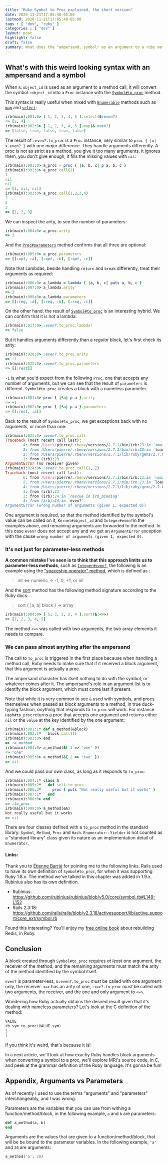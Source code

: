 ```yaml
---
title: "Ruby Symbol to Proc explained, the short version"
date: 2020-11-21T17:05:48-05:00
lastmod: 2020-11-21T17:05:48-05:00
tags : [ "dev", "ruby" ]
categories : [ "dev" ]
layout: post
highlight: false
draft: false
summary: What does the "ampersand, symbol" as an argument to a ruby method actually do? It creates a proc.
---
```


## What's with this weird looking syntax with an ampersand and a symbol

When `&:object_id` is used as an argument to a method call, it will convert the symbol `:object_id` into a `Proc` instance with the [`Symbol#to_proc`][ruby-doc-symbol-to-proc] method.

This syntax is really useful when mixed with [`Enumerable`][ruby-doc-enumerable] methods such as [`map`][ruby-doc-map] and [`select`][ruby-doc-map]:

``` ruby
irb(main):001:0> [ 1, 2, 3, 4, 5 ].select(&:even?)
=> [2, 4]
irb(main):002:0> [ 1, 2, 3, 4, 5 ].map(&:even?)
=> [false, true, false, true, false]
```

The result of `:even?.to_proc` is a `Proc` instance, very similar to `proc { |x| x.even? }` with one _major_ difference. They handle arguments differently. A proc is not as strict as a method, you give it too many arguments, it ignores them, you don't give enough, it fills the missing values with `nil`:

``` ruby
irb(main):001:0> a_proc = proc { |a, b, c| p a, b, c }
irb(main):002:0> a_proc.call(1)
1
nil
nil
=> [1, nil, nil]
irb(main):003:0> a_proc.call(1,2,3,4)
1
2
3
=> [1, 2, 3]
```

We can inspect the arity, to see the number of parameters:

``` ruby
irb(main):004:0> a_proc.arity
=> 3
```

And the [`Proc#parameters`][ruby-doc-parameters] method confirms that all three are optional:

``` ruby
irb(main):005:0> a_proc.parameters
=> [[:opt, :a], [:opt, :b], [:opt, :c]]
```

Note that Lambdas, beside handling `return` and `break` differently, treat their arguments as required:

``` ruby
irb(main):006:0> a_lambda = lambda { |a, b, c| puts a, b, c }
irb(main):007:0> a_lambda.arity
=> 3
irb(main):008:0> a_lambda.parameters
=> [[:req, :a], [:req, :b], [:req, :c]]
```

On the other hand, the result of [`Symbol#to_proc`][ruby-doc-symbol-to-proc] is an interesting hybrid. We can confirm that it is _not_ a lambda:

``` ruby
irb(main):017:0> :even?.to_proc.lambda?
=> false
```

But it handles arguments differently than a _regular_ block, let's first check its arity:


``` ruby
irb(main):020:0> :even?.to_proc.arity
=> -1
irb(main):022:0> :even?.to_proc.parameters
=> [[:rest]]
```

`-1` is what you'd expect from the following `Proc`, one that accepts any number of arguments, but we can see that the result of `parameters` is different. `Symbol#to_proc` creates a block with a nameless parameter.

``` ruby
irb(main):001:0> proc { |*a| p a }.arity
=> -1
irb(main):002:0> proc { |*a| p a }.parameters
=> [[:rest, :a]]
```

Back to the result of `Symbol#to_proc`, we get exceptions back with no arguments, or more than one:

``` ruby
irb(main):023:0> :even?.to_proc.call
Traceback (most recent call last):
        4: from /Users/pierre/.rbenv/versions/2.7.1/bin/irb:23:in `<main>'
        3: from /Users/pierre/.rbenv/versions/2.7.1/bin/irb:23:in `load'
        2: from /Users/pierre/.rbenv/versions/2.7.1/lib/ruby/gems/2.7.0/gems/irb-1.2.3/exe/irb:11:in `<top (required)>'
        1: from (irb):23
ArgumentError (no receiver given)
irb(main):024:0> :even?.to_proc.call(1, 2)
Traceback (most recent call last):
        6: from /Users/pierre/.rbenv/versions/2.7.1/bin/irb:23:in `<main>'
        5: from /Users/pierre/.rbenv/versions/2.7.1/bin/irb:23:in `load'
        4: from /Users/pierre/.rbenv/versions/2.7.1/lib/ruby/gems/2.7.0/gems/irb-1.2.3/exe/irb:11:in `<top (required)>'
        3: from (irb):23
        2: from (irb):24:in `rescue in irb_binding'
        1: from (irb):24:in `even?'
ArgumentError (wrong number of arguments (given 1, expected 0))
```

One argument is required, so that the method identified by the symbol's value can be called on it, `Kernel#object_id` and `Integer#even?`in the examples above, and remaining arguments are forwarded to the method. In this case `even?` does not accept any and we get an `ArgumentError` exception with the cause `wrong number of arguments (given 1, expected 0)`.

### It's not just for parameter-less methods

**A common mistake I've seen is to think that this approach limits us to parameter-less methods**, such as [`Integer#even?`][ruby-doc-even?], the following is an example using the ["spaceship operator" method][ruby-doc-spaceship-operator], which is defined as :

> int <=> numeric → -1, 0, +1, or nil

And the [sort][ruby-doc-sort] method has the following method signature according to the Ruby docs:

> sort { |a, b| block } → array

``` ruby
irb(main):004:0> [ 5, 3, 1, 2, 4 ].sort(&:<=>)
=> [1, 2, 3, 4, 5]
```

The method `<=>` was called with two arguments, the two array elements it needs to compare.

### We can pass almost anything after the ampersand

The call to `to_proc` is triggered in the first place because when handling a method call, Ruby needs to make sure that if it received a block argument, that this argument is actually a proc.

The ampersand character has itself nothing to do with the symbol, or whatever comes after it. The ampersand's role in an argument list is to identify the block argument, which must come last if present.

Note that while it is very common to see `&` used with symbols, and procs themselves when passed as block arguments to a method, in true duck-typing fashion, _anything_ that responds to `to_proc` will work. For instance `Hash#to_proc` returns a proc that accepts one argument and returns either `nil` or the `value` at the key identified by the one argument:

``` ruby
irb(main):001:1* def a_method(&block)
irb(main):002:1*   block.call(1)
irb(main):003:0> end
=> :a_method
irb(main):004:0> a_method(&{ 1 => 'one' })
=> "one"
irb(main):005:0> a_method(&{ 2 => 'two' })
=> nil
```

And we could pass our own class, as long as it responds to `to_proc`:

``` ruby
irb(main):004:1* class A
irb(main):005:2*   def self.to_proc
irb(main):006:2*     proc { puts "Not really useful but it works" }
irb(main):007:1*   end
irb(main):008:0> end
=> :to_proc
irb(main):009:0> a_method(&A)
Not really useful but it works
=> nil
```

There are four classes defined with a `to_proc` method in the standard library: `Symbol`, `Method`, `Proc` and `Hash`. `Enumerator::Yielder` is not counted as a "standard library" class given its nature as an implementation detail of `Enumerator`.

#### Links:

Thank you to [Étienne Barrié][twitter-etienne-barre] for pointing me to the following links. Rails used to have its own definition of `Symbol#to_proc`, for when it was supporting Ruby 1.8.x. The method we've talked in this chapter was added in 1.9.x. Rubinius also has its own definition.

- Rubinius: https://github.com/rubinius/rubinius/blob/v5.0/core/symbol.rb#L149-L152
- Rails 2.3:18: https://github.com/rails/rails/blob/v2.3.18/activesupport/lib/active_support/core_ext/symbol.rb

Found this interesting? You'll enjoy my [free online book][rebuilding-redis-in-ruby] about rebuilding Redis, in Ruby.

## Conclusion

A block created through `Symbol#to_proc` requires _at least_ one argument, the receiver of the method, and the remaining arguments must match the arity of the method identified by the symbol itself. 

`even?` is parameter-less, `&:even?.to_proc` _must_ be called with one argument only, the receiver. `<=>` has an arity of one, `:<=>?.to_proc` _must_ be called with two arguments, the receiver, and the one and only argument to `<=>`.

Wondering how Ruby actually obtains the desired result given that it's dealing with nameless parameters? Let's look at the C definition of the method:

``` C
VALUE
rb_sym_to_proc(VALUE sym)
{
}
```

If you think it's weird, that's because it is!

In a next article, we'll look at how exactly Ruby handles block arguments when converting a symbol to a proc, we'll explore MRI's source code, in C, and peek at the grammar definition of the Ruby language. It's gonna be fun!

## Appendix, Arguments vs Parameters

As of recently I used to use the terms "arguments" and "parameters" interchangeably, and I was wrong.

Parameters are the variables that you can use from withing a function/method/block, in the following example, `a` and `b` are parameters:

``` ruby
def a_method(a, b)
end
```

Arguments are the values that are given to a function/method/block, that will be be bound to the parameter variables. In the following example, `'a'` and `20` are arguments:

``` ruby
a_method('a', 20)
```

[twitter-etienne-barre]:https://twitter.com/BiHi
[rebuilding-redis-in-ruby]:https://redis.pjam.me/
[ruby-doc-sort]:https://ruby-doc.org/core-2.7.1/Enumerable.html#sort-method
[ruby-doc-spaceship-operator]:https://ruby-doc.org/core-2.7.1/Integer.html#3C-3D-method
[ruby-doc-symbol-to-proc]:https://ruby-doc.org/core-2.7.1/Symbol.html#to_proc-method
[ruby-doc-enumerable]:https://ruby-doc.org/core-2.7.1/Enumerable.html
[ruby-doc-even?]:https://ruby-doc.org/core-2.7.1/Integer.html#even-3F-method
[ruby-doc-map]:https://ruby-doc.org/core-2.7.1/Enumerable.html#map-method
[ruby-doc-parameters]:https://ruby-doc.org/core-2.7.1/Proc.html#parameters-method
